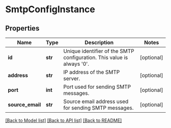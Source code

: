# SmtpConfigInstance

## Properties
Name | Type | Description | Notes
------------ | ------------- | ------------- | -------------
**id** | **str** | Unique identifier of the SMTP configuration. This value is always &#39;0&#39;. | [optional] 
**address** | **str** | IP address of the SMTP server. | [optional] 
**port** | **int** | Port used for sending SMTP messages. | [optional] 
**source_email** | **str** | Source email address used for sending SMTP messages. | [optional] 

[[Back to Model list]](../README.md#documentation-for-models) [[Back to API list]](../README.md#documentation-for-api-endpoints) [[Back to README]](../README.md)


